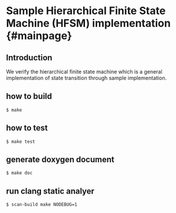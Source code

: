 Sample Hierarchical Finite State Machine (HFSM) implementation {#mainpage}
==============================================================

Introduction
------------

We verify the hierarchical finite state machine which is a general implementation of state transition through sample implementation.

how to build
------------

```
$ make
```

how to test
-----------

```
$ make test
```

generate doxygen document
-------------------------

```
$ make doc
```

run clang static analyer
------------------------

```
$ scan-build make NODEBUG=1
```
